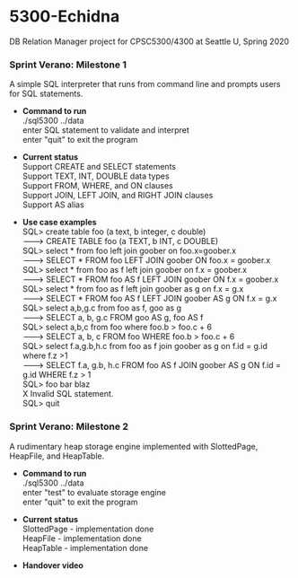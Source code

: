 # 5300-Echidna
DB Relation Manager project for CPSC5300/4300 at Seattle U, Spring 2020

### Sprint Verano: Milestone 1
A simple SQL interpreter that runs from command line and prompts users for SQL statements.

* **Command to run**</br>
./sql5300 ../data</br>
enter SQL statement to validate and interpret</br>
enter "quit" to exit the program</br>

* **Current status**</br>
Support CREATE and SELECT statements</br>
Support TEXT, INT, DOUBLE data types</br>
Support FROM, WHERE, and ON clauses </br>
Support JOIN, LEFT JOIN, and RIGHT JOIN clauses</br>
Support AS alias</br>

* **Use case examples**</br>
SQL> create table foo (a text, b integer, c double)</br>
---> CREATE TABLE foo (a TEXT, b INT, c DOUBLE)</br>
SQL> select * from foo left join goober on foo.x=goober.x</br>
---> SELECT * FROM foo LEFT JOIN goober ON foo.x = goober.x</br>
SQL> select * from foo as f left join goober on f.x = goober.x</br>
---> SELECT * FROM foo AS f LEFT JOIN goober ON f.x = goober.x</br>
SQL> select * from foo as f left join goober as g on f.x = g.x</br>
---> SELECT * FROM foo AS f LEFT JOIN goober AS g ON f.x = g.x</br>
SQL> select a,b,g.c from foo as f, goo as g</br>
---> SELECT a, b, g.c FROM goo AS g, foo AS f</br>
SQL> select a,b,c from foo where foo.b > foo.c + 6</br>
---> SELECT a, b, c FROM foo WHERE foo.b > foo.c + 6</br>
SQL> select f.a,g.b,h.c from foo as f join goober as g on f.id = g.id where f.z >1</br>
---> SELECT f.a, g.b, h.c FROM foo AS f JOIN goober AS g ON f.id = g.id WHERE f.z > 1</br>
SQL> foo bar blaz</br>
 X Invalid SQL statement.</br>
SQL> quit</br>

### Sprint Verano: Milestone 2
A rudimentary heap storage engine implemented with SlottedPage, HeapFile, and HeapTable.

* **Command to run**</br>
./sql5300 ../data</br>
enter "test" to evaluate storage engine</br>
enter "quit" to exit the program</br>

* **Current status**</br>
SlottedPage - implementation done</br>
HeapFile - implementation done </br>
HeapTable  - implementation done</br>

* **Handover video**</br>

